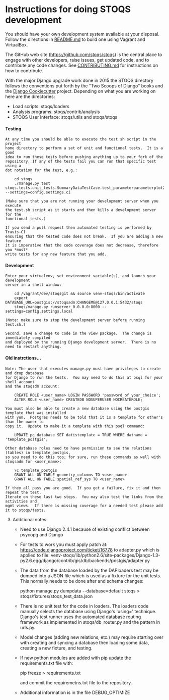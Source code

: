 Instructions for doing STOQS development
========================================

You should have your own development system available at your disposal. 
Follow the directions in [README.md](../../README.md) to build one using 
Vagrant and VirtualBox.

The GitHub web site (https://github.com/stoqs/stoqs) is the central place
to engage with other developers, raise issues, get updated code, and to
contribute any code changes. See [CONTRIBUTING.md](CONTRIBUTING.md) for
instructions on how to contribute.

With the major Django upgrade work done in 2015 the STOQS directory
follows the conventions put forth by the "Two Scoops of Django" books
and the [Django Cookiecutter](https://github.com/pydanny/cookiecutter-django)
project.  Depending on what you are working on here are the directories:

* Load scripts:   stoqs/loaders
* Analysis programs:  stoqs/contrib/analysis
* STOQS User Interface:   stoqs/utils and stoqs/stoqs

#### Testing

    At any time you should be able to execute the test.sh script in the project
    home directory to perform a set of unit and functional tests.  It is a good
    idea to run these tests before pushing anything up to your fork of the 
    repository. If any of the tests fail you can run that specific test using a
    dot notation for the test, e.g.:

        cd stoqs
        ./manage.py test stoqs.tests.unit_tests.SummaryDataTestCase.test_parameterparameterplot2 --settings=config.settings.ci

    (Make sure that you are not running your development server when you execute 
    the test.sh script as it starts and then kills a development server for the 
    functional tests.)

    If you send a pull request then automated testing is performed by Travis-CI
    ensuring that the tested code does not break.  If you are adding a new feature
    it is imperative that the code coverage does not decrease, therefore you *must*
    write tests for any new feature that you add.

#### Development

    Enter your virtualenv, set environment variable(s), and launch your development
    server in a shell window:
  
        cd /vagrant/dev/stoqsgit && source venv-stoqs/bin/activate
        export DATABASE_URL=postgis://stoqsadm:CHANGEME@127.0.0.1:5432/stoqs 
        stoqs/manage.py runserver 0.0.0.0:8000 --settings=config.settings.local

    (Note: make sure to stop the development server before running test.sh.)

    Second, save a change to code in the view package.  The change is immediately compiled
    and deployed by the running Django development server.  There is no need to restart anything.


   
#### Old instrctions...

    Note: The user that executes manage.py must have privileges to create and drop database
    for Django to run the tests.  You may need to do this at psql for your shell account
    and the stoqsdm account:

        CREATE ROLE <user_name> LOGIN PASSWORD 'password_of_your_choice';
        ALTER ROLE <user_name> CREATEDB NOSUPERUSER NOCREATEROLE;

    You must also be able to create a new database using the postgis template that was installed
    with yum.  Postgres needs to be told that it is a template for other's than the owner to 
    copy it.  Update to make it a template with this psql command:

        UPDATE pg_database SET datistemplate = TRUE WHERE datname = 'template_postgis';

    Other database roles need to have permission to see the relations (tables) in template_postgis,
    so you need to do this too; for sure, run these commands as well with stoqsadm for <user_name>:

        \c template_postgis
        GRANT ALL ON TABLE geometry_columns TO <user_name>
        GRANT ALL ON TABLE spatial_ref_sys TO <user_name>
    
    If they all pass you are good.  If you get a failure, fix it and then repeat the test.
    Iterate on these last two steps.  You may also test the links from the activities and
    mgmt views.  If there is missing coverage for a needed test please add it to stoqs/tests.
   
   
3. Additional notes:
    
    - Need to use Django 2.4.1 because of existing conflict between psycopg and Django
    - For tests to work you must apply patch at:
        https://code.djangoproject.com/ticket/16778 to adapter.py which is applied to file:
        venv-stoqs/lib/python2.6/site-packages/Django-1.3-py2.6.egg/django/contrib/gis/db/backends/postgis/adapter.py
  
    - The data from the database loaded by the DAPloaders test may be dumped into a JSON file 
      which is used as a fixture for the unit tests.  This normally needs to be done after 
      and schema changes:

        python manage.py dumpdata --database=default stoqs > stoqs/fixtures/stoqs_test_data.json
        
    - There is no unit test for the code in loaders.  The loaders code manually selects the database
      using Django's 'using=<dbalias>' technique.  Django's test runner uses the automated database 
      routing framework as implemented in stoqs/db_router.py and the <dbName> pattern in urls.py.

    - Model changes (adding new relations, etc.) may require starting over with creating and syncing
      a database then loading some data, creating a new fixture, and testing.

    - If new python modules are added with pip update the requirements.txt file with:

        pip freeze > requirements.txt

      and commit the requiremetns.txt file to the repository.
    
    - Additional information is in the file DEBUG_OPTIMIZE      

